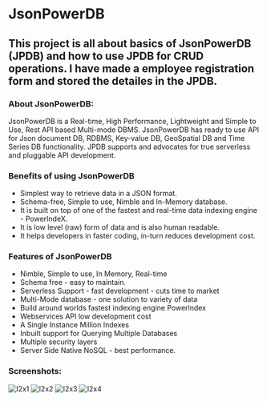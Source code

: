 # JsonPowerDB
## This project is all about basics of JsonPowerDB (JPDB) and how to use JPDB for CRUD operations. I have made a employee registration form and stored the detailes in the JPDB.

### About JsonPowerDB:
JsonPowerDB is a Real-time, High Performance, Lightweight and Simple to Use, Rest API based Multi-mode DBMS. JsonPowerDB has ready to use API for Json document DB, RDBMS, Key-value DB, GeoSpatial DB and Time Series DB functionality. JPDB supports and advocates for true serverless and pluggable API development.

### Benefits of using JsonPowerDB
* Simplest way to retrieve data in a JSON format.
* Schema-free, Simple to use, Nimble and In-Memory database.
* It is built on top of one of the fastest and real-time data indexing engine - PowerIndeX.
* It is low level (raw) form of data and is also human readable.
* It helps developers in faster coding, in-turn reduces development cost.

### Features of JsonPowerDB
* Nimble, Simple to use, In Memory, Real-time
* Schema free - easy to maintain.
* Serverless Support - fast development - cuts time to market
* Multi-Mode database - one solution to variety of data
* Build around worlds fastest indexing engine Powerlndex
* Webservices API low development cost
* A Single Instance Million Indexes
* Inbuilt support for Querying Multiple Databases
* Multiple security layers
* Server Side Native NoSQL - best performance.

### Screenshots:
![l2x1](https://user-images.githubusercontent.com/73463780/133068827-fdab349c-dd00-494e-a40f-d04c235b8fee.JPG)
![l2x2](https://user-images.githubusercontent.com/73463780/133068842-a8bf7fed-75f9-49f1-a03c-683d41c17e29.JPG)
![l2x3](https://user-images.githubusercontent.com/73463780/133068852-9b54ac6f-ac4b-4cdf-be1b-9e496994c79b.JPG)
![l2x4](https://user-images.githubusercontent.com/73463780/133068863-e5c6a7c5-d4d2-46d9-8fe2-bea604d831d2.JPG)
